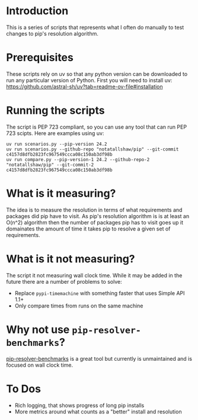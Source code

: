 # Introduction

This is a series of scripts that represents what I often do manually to
test changes to pip's resolution algorithm.

# Prerequisites

These scripts rely on uv so that any python version can be downloaded to
run any particular version of Python. First you will need to install uv:
https://github.com/astral-sh/uv?tab=readme-ov-file#installation

# Running the scripts

The script is PEP 723 compliant, so you can use any tool that can run
PEP 723 scipts. Here are examples using uv:

    uv run scenarios.py --pip-version 24.2
    uv run scenarios.py --github-repo "notatallshaw/pip" --git-commit c4157d8dfb2823fc967549ccca08c150ab3df98b
    uv run compare.py --pip-version-1 24.2 --github-repo-2 "notatallshaw/pip" --git-commit-2 c4157d8dfb2823fc967549ccca08c150ab3df98b

# What is it measuring?

The idea is to measure the resolution in terms of what requirements and
packages did pip have to visit. As pip's resolution algorithm is is at
least an O(n^2) algorithm then the number of packages pip has to visit
goes up it domainates the amount of time it takes pip to resolve a given
set of requirements.

# What is it not measuring?

The script it not measuring wall clock time. While it may be added in the
future there are a number of problems to solve:

 * Replace `pypi-timemachine` with something faster that uses Simple API 1.1+
 * Only compare times from runs on the same machine

# Why not use `pip-resolver-benchmarks`?

[pip-resolver-benchmarks](https://github.com/pradyunsg/pip-resolver-benchmarks) is
a great tool but currently is unmaintained and is focused on wall clock time.

# To Dos

 * Rich logging, that shows progress of long pip installs
 * More metrics around what counts as a "better" install and resolution
